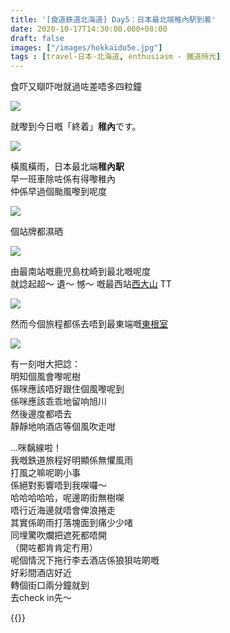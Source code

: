 ```yaml
---
title: '[食道鉄道北海道] Day5：日本最北端稚內駅到着'
date: 2020-10-17T14:30:00.000+08:00
draft: false
images: ["/images/hokkaido5e.jpg"]
tags : [travel-日本-北海道, enthusiasm - 鐵道時光]
---
```


食吓又瞓吓咁就過咗差唔多四粒鐘

![](/images/hokkaido5e1.jpg)

就嚟到今日嘅「終着」**稚內**です。 

![](/images/hokkaido5e.jpg)

橫風橫雨，日本最北端**稚內駅**  
早一班車除咗係有得嚟稚內  
仲係早過個颱風嚟到呢度  

![](/images/hokkaido5e2.jpg)

個站牌都濕晒 
  
![](/images/hokkaido5e3.jpg)

由最南站嘅鹿児島枕崎到最北嘅呢度  
就諗起超～ 遺～ 憾～ 嘅最西站[西大山](https://hidie.net/kojkmi8c/) TT

![](/images/hokkaido5e4.jpg)

然而今個旅程都係去唔到最東端嘅[東根室](https://hidie.net/hokkaido3g/)  

![](/images/hokkaido5e5.jpg)

有一刻咁大把諗：  
明知個風會嚟呢樹  
係咪應該唔好跟住個風嚟呢到  
係咪應該乖乖地留响旭川  
然後邊度都唔去  
靜靜地响酒店等個風吹走咁  
  
...咪黐線啦！  
我嘅鉄道旅程好明顯係無懼風雨  
打風之嘛呢啲小事  
係絕對影響唔到我㗎囉～  
哈哈哈哈哈，呢邊啲街無樹㗎  
唔行近海邊就唔會俾浪捲走  
其實係啲雨打落塊面到痛少少啫  
同埋驚吹爛把遮死都唔開  
（開咗都肯肯定冇用）  
呢個情況下拖行李去酒店係狼狽咗啲嘅  
好彩間酒店好近  
轉個街口兩分鐘就到  
去check in先～    
  
  
{{<hokkaido>}}
